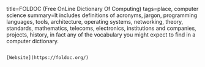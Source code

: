 title=FOLDOC (Free OnLine Dictionary Of Computing)
tags=place, computer science
summary=It includes definitions of acronyms, jargon, programming languages, tools, architecture, operating systems, networking, theory, standards, mathematics, telecoms, electronics, institutions and companies, projects, history, in fact any of the vocabulary you might expect to find in a computer dictionary.
~~~~~~

[Website](https://foldoc.org/)

